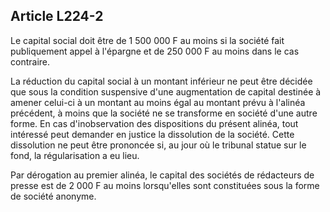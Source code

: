 Article L224-2
----
Le capital social doit être de 1 500 000 F au moins si la société fait
publiquement appel à l'épargne et de 250 000 F au moins dans le cas contraire.

La réduction du capital social à un montant inférieur ne peut être décidée que
sous la condition suspensive d'une augmentation de capital destinée à amener
celui-ci à un montant au moins égal au montant prévu à l'alinéa précédent, à
moins que la société ne se transforme en société d'une autre forme. En cas
d'inobservation des dispositions du présent alinéa, tout intéressé peut demander
en justice la dissolution de la société. Cette dissolution ne peut être
prononcée si, au jour où le tribunal statue sur le fond, la régularisation a eu
lieu.

Par dérogation au premier alinéa, le capital des sociétés de rédacteurs de
presse est de 2 000 F au moins lorsqu'elles sont constituées sous la forme de
société anonyme.
